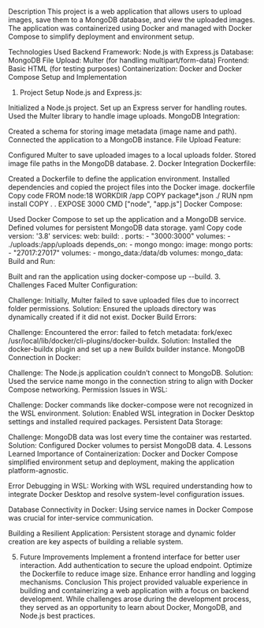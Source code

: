 Description
This project is a web application that allows users to upload images, save them to a MongoDB database, and view the uploaded images. The application was containerized using Docker and managed with Docker Compose to simplify deployment and environment setup.

Technologies Used
Backend Framework: Node.js with Express.js
Database: MongoDB
File Upload: Multer (for handling multipart/form-data)
Frontend: Basic HTML (for testing purposes)
Containerization: Docker and Docker Compose
Setup and Implementation
1. Project Setup
Node.js and Express.js:

Initialized a Node.js project.
Set up an Express server for handling routes.
Used the Multer library to handle image uploads.
MongoDB Integration:

Created a schema for storing image metadata (image name and path).
Connected the application to a MongoDB instance.
File Upload Feature:

Configured Multer to save uploaded images to a local uploads folder.
Stored image file paths in the MongoDB database.
2. Docker Integration
Dockerfile:

Created a Dockerfile to define the application environment.
Installed dependencies and copied the project files into the Docker image.
dockerfile
Copy code
FROM node:18
WORKDIR /app
COPY package*.json ./
RUN npm install
COPY . .
EXPOSE 3000
CMD ["node", "app.js"]
Docker Compose:

Used Docker Compose to set up the application and a MongoDB service.
Defined volumes for persistent MongoDB data storage.
yaml
Copy code
version: '3.8'
services:
  web:
    build: .
    ports:
      - "3000:3000"
    volumes:
      - ./uploads:/app/uploads
    depends_on:
      - mongo
  mongo:
    image: mongo
    ports:
      - "27017:27017"
    volumes:
      - mongo_data:/data/db
volumes:
  mongo_data:
Build and Run:

Built and ran the application using docker-compose up --build.
3. Challenges Faced
Multer Configuration:

Challenge: Initially, Multer failed to save uploaded files due to incorrect folder permissions.
Solution: Ensured the uploads directory was dynamically created if it did not exist.
Docker Build Errors:

Challenge: Encountered the error: failed to fetch metadata: fork/exec /usr/local/lib/docker/cli-plugins/docker-buildx.
Solution: Installed the docker-buildx plugin and set up a new Buildx builder instance.
MongoDB Connection in Docker:

Challenge: The Node.js application couldn’t connect to MongoDB.
Solution: Used the service name mongo in the connection string to align with Docker Compose networking.
Permission Issues in WSL:

Challenge: Docker commands like docker-compose were not recognized in the WSL environment.
Solution: Enabled WSL integration in Docker Desktop settings and installed required packages.
Persistent Data Storage:

Challenge: MongoDB data was lost every time the container was restarted.
Solution: Configured Docker volumes to persist MongoDB data.
4. Lessons Learned
Importance of Containerization: Docker and Docker Compose simplified environment setup and deployment, making the application platform-agnostic.

Error Debugging in WSL: Working with WSL required understanding how to integrate Docker Desktop and resolve system-level configuration issues.

Database Connectivity in Docker: Using service names in Docker Compose was crucial for inter-service communication.

Building a Resilient Application: Persistent storage and dynamic folder creation are key aspects of building a reliable system.

5. Future Improvements
Implement a frontend interface for better user interaction.
Add authentication to secure the upload endpoint.
Optimize the Dockerfile to reduce image size.
Enhance error handling and logging mechanisms.
Conclusion
This project provided valuable experience in building and containerizing a web application with a focus on backend development. While challenges arose during the development process, they served as an opportunity to learn about Docker, MongoDB, and Node.js best practices.
